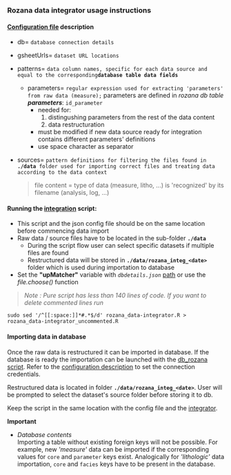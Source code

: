 ### Rozana data integrator usage instructions

#### [Configuration file] description

+ db=			`database connection details`
+ gsheetUrls=	`dataset URL locations`
+ patterns=		`data column names, specific for each data source and equal to the corresponding`**`database table data fields`**
  + parameters=	`regular expression used for extracting 'parameters' from raw data (measure);` parameters are defined in _rozana db table **parameters**_: `id_parameter`
    - needed for:
       1. distingushing parameters from the rest of the data content
       2. data restructuration  
    - must be modified if new data source ready for integration contains different parameters' definitions
    - use space character as separator
+ sources=		`pattern definitions for filtering the files found in `**`./data`**` folder used for importing correct files and treating data according to the data context`  

  > file content = type of data (measure, litho, ...) is 'recognized' by its filename (analysis, log, ...)

#### Running the [integration] script:

+ This script and the json config file should be on the same location before commencing data import
+ Raw data / source files have to be located in the sub-folder **`./data`**
  + During the script flow user can select specific datasets if multiple files are found
  + Restructured data will be stored in **`./data/rozana_integ_<date>`** folder which is used during importation to database
+ Set the **"upMatcher"** variable with _*`dbdetails.json`*_ [path] or use the _file.choose()_ function


>_Note : Pure script has less than 140 lines of code. If you want to delete commented lines run_

`sudo sed '/^[[:space:]]*#.*$/d' rozana_data-integrator.R > rozana_data-integrator_uncommented.R`

#### Importing data in database

Once the raw data is restructured it can be imported in database. If the database is ready the importation can be launched with the [db_rozana script]. Refer to the [configuration description](#configuration-file-description) to set the connection credentials.

Restructured data is located in folder **`./data/rozana_integ_<date>`**. User will be prompted to select the dataset's source folder before storing it to db.

Keep the script in the same location with the config file and the [integrator](#running-the-integration-script).

**Important**

+ _Database contents_  
Importing a table without existing foreign keys will not be possible. For example, new _'measure'_ data can be imported if the corresponding values for `core` and `parameter` keys exist.  Analogically for _'lithologic'_ data importation, `core` and `facies` keys have to be present in the database.


[Configuration file]:https://github.com/zer0mode/CS-repo/blob/master/roza-MDD/dbdetails.json

[integration]:https://github.com/zer0mode/CS-repo/blob/master/roza-MDD/rozana_data-integrator.R

[path]:https://github.com/zer0mode/CS-repo/blob/db8ef7bed341570af29041412148a1afaa6e238f/roza-MDD/rozana_data-integrator.R#L379

[db_rozana script]:https://github.com/zer0mode/CS-repo/blob/master/roza-MDD/db_rozana.R
